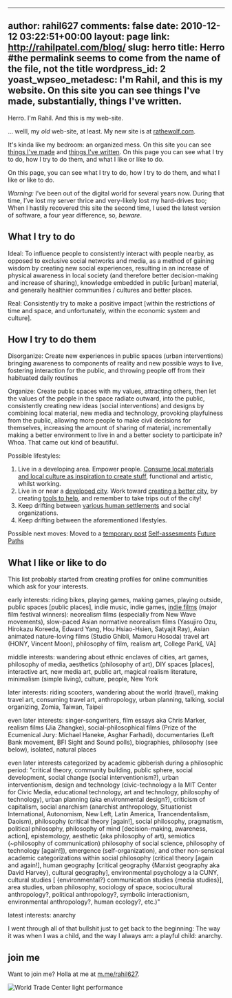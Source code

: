 ---
author: rahil627
comments: false
date: 2010-12-12 03:22:51+00:00
layout: page
link: http://rahilpatel.com/blog/
slug: herro
title: Herro #the permalink seems to come from the name of the file, not the title
wordpress_id: 2
yoast_wpseo_metadesc: I'm Rahil, and this is my website. On this site you can see things I've made, substantially, things I've written.
--

Herro. I'm Rahil. And this is my web-site.

... welll, my _old_ web-site, at least. My new site is at [rathewolf.com](https://www.rathewolf.com).

It's kinda like my bedroom: an organized mess. On this site you can see [things I've made](http://www.rahilpatel.com/blog/portfolio) and [things I've written](http://www.rahilpatel.com/blog/valuable-things-ive-written). On this page you can see what I try to do, how I try to do them, and what I like or like to do.

On this page, you can see what I try to do, how I try to do them, and what I like or like to do.


_Warning:_ I’ve been out of the digital world for several years now. During that time, I’ve lost my server thrice and very-likely lost my hard-drives too; When I hastily recovered this site the second time, I used the latest version of software, a four year difference, so, _beware_.


## What I try to do

Ideal:
To influence people to consistently interact with people nearby, as opposed to exclusive social networks and media, as a method of gaining wisdom by creating new social experiences, resulting in an increase of physical awareness in local society (and therefore better decision-making and increase of sharing), knowledge embedded in public [urban] material, and generally healthier communities / cultures and better places.

Real:
Consistently try to make a positive impact [within the restrictions of time and space, and unfortunately, within the economic system and culture].



## How I try to do them



Disorganize:
Create new experiences in public spaces (urban interventions) bringing awareness to components of reality and new possible ways to live, fostering interaction for the public, and throwing people off from their habituated daily routines

Organize:
Create public spaces with my values, attracting others, then let the values of the people in the space radiate outward, into the public, consistently creating new ideas (social interventions) and designs by combining local material, new media and technology, provoking playfulness from the public, allowing more people to make civil decisions for themselves, increasing the amount of sharing of material, incrementally making a better environment to live in and a better society to participate in? Whoa. That came out kind of beautiful.

Possible lifestyles:
1. Live in a developing area. Empower people. [Consume local materials and local culture as inspiration to create stuff](http://www.rahilpatel.com/blog/diy-ethics-in-developing-countries), functional and artistic, whilst working.
2. Live in or near a [developed city](http://www.rahilpatel.com/blog/new-york-and-taiwan). Work toward [creating a better city](http://www.rahilpatel.com/blog/urban-planning-for-solidarity), by creating [tools to help](http://www.rahilpatel.com/blog/decision-making-civics-and-technology), and remember to take trips out of the city!
3. Keep drifting between [various human settlements](http://www.rahilpatel.com/blog/time-and-space-in-anthropology) and social organizations.
4. Keep drifting between the aforementioned lifestyles.

Possible next moves:
Moved to a [temporary post](http://www.rahilpatel.com/blog/possible-next-moves)
[Self-assesments](http://www.rahilpatel.com/blog/category/personal/self-assessment)
[Future Paths](http://www.rahilpatel.com/blog/valuable-things-ive-written#future)



## What I like or like to do



This list probably started from creating profiles for online communities which ask for your interests.

early interests:
riding bikes, playing games, making games, playing outside, public spaces [public places], indie music, indie games, [indie films](https://letterboxd.com/rahil627/list/rahil627s-favorite-films/) (major film festival winners): neorealism films (especially from New Wave movements), slow-paced Asian normative neorealism films (Yasujiro Ozu, Hirokazu Koreeda, Edward Yang, Hou Hsiao-Hsien, Satyajit Ray), Asian animated nature-loving films (Studio Ghibli, Mamoru Hosoda) travel art (HONY, Vincent Moon), philosophy of film, realism art, College Park[, VA]

middle interests:
wandering about ethnic enclaves of cities, art games, philosophy of media, aesthetics (philosophy of art), DIY spaces [places], interactive art, new media art, public art, magical realism literature, minimalism (simple living), culture, people, New York

later interests:
riding scooters, wandering about the world (travel), making travel art, consuming travel art, anthropology, urban planning, talking, social organizing, Zomia, Taiwan, Taipei

even later interests:
singer-songwriters, film essays aka Chris Marker, realism films (Jia Zhangke), social-philosophical films (Prize of the Ecumenical Jury: Michael Haneke, Asghar Farhadi), documentaries (Left Bank movement, BFI Sight and Sound polls), biographies, philosophy (see below), isolated, natural places

even later interests categorized by academic gibberish during a philosophic period:
"critical theory, community building, public sphere, social development, social change (social interventionism?), urban interventionism, design and technology (civic-technology a la MIT Center for Civic Media, educational technology, art and technology, philosophy of technology), urban planning (aka environmental design?), criticism of capitalism, social anarchism (anarchist anthropology, Situationist International, Autonomism, New Left, Latin America, Trancendentalism, Daoism), philosophy (critical theory [again!], social philosophy, pragmatism, political philosophy, philosophy of mind [decision-making, awareness, action], epistemology, aesthetic (aka philosophy of art), semiotics (~philosophy of communication) philosophy of social science, philosophy of technology [again!]), emergence (self-organization), and other non-sensical academic categorizations within social philosophy (critical theory [again and again!], human geography [critical geography {Marxist geography aka David Harvey}, cultural geography], environmental psychology a la CUNY, cultural studies [ {environmental?} communication studies {media studies}], area studies, urban philosophy, sociology of space, sociocultural anthropology?, political anthropology?, symbolic interactionism, environmental anthropology?, human ecology?, etc.)"

latest interests:
anarchy

I went through all of that bullshit just to get back to the beginning: The way it was when I was a child, and the way I always am: a playful child: anarchy.



## join me



Want to join me? Holla at me at [m.me/rahil627](http://m.me/rahil627).

![World Trade Center light performance](http://www.rahilpatel.com/blog/wp-content/uploads/2014/09/World-Trade-Center-light-performance1.svg)
